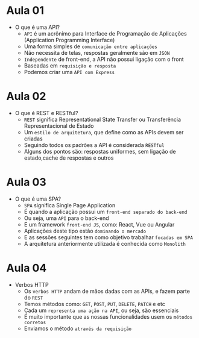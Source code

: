# Aula 01

- O que é uma API?
  - `API` é um acrônimo para Interface de Programação de Aplicações (Application Programming Interface)
  - Uma forma simples de `comunicação entre aplicações`
  - Não necessita de telas, respostas geralmente são em `JSON`
  - `Independente` de front-end, a API não possui ligação com o front
  - Baseadas em `requisição e resposta`
  - Podemos criar uma `API com Express`

# Aula 02

- O que é REST e RESTful?
  - `REST` significa Representational State Transfer ou Transferência Representacional de Estado
  - Um `estilo de arquitetura`, que define como as APIs devem ser criadas
  - Seguindo todos os padrões a API é considerada `RESTful`
  - Alguns dos pontos säo: respostas uniformes, sem ligação de estado,cache de respostas e outros

# Aula 03

- O que é uma SPA?
  - `SPA` significa Single Page Application
  - É quando a aplicação possui um `front-end separado do back-end`
  - Ou seja, uma `API` para o back-end
  - E um framework `front-end JS`, como: React, Vue ou Angular
  - Aplicações deste tipo estão `dominando o mercado`
  - E as sessões seguintes tem como objetivo trabalhar `focadas em SPA`
  - A arquitetura anteriormente utilizada é conhecida como `Monolith`

# Aula 04

- Verbos HTTP
  - Os `verbos HTTP` andam de mãos dadas com as APIs, e fazem parte do `REST`
  - Temos métodos como: `GET`, `POST`, `PUT`, `DELETE`, `PATCH` e etc
  - Cada um `representa uma ação na API`, ou seja, säo essenciais
  - É muito importante que as nossas funcionalidades usem os `métodos corretos`
  - Enviamos o método `através da requisição`
